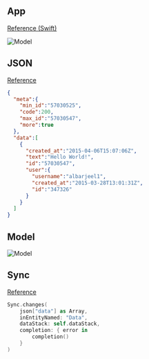 ## App

[Reference (Swift)](https://github.com/hyperoslo/Sync/tree/master/AppNet)

![Model](https://raw.githubusercontent.com/hyperoslo/Sync/master/AppNet/Images/app.png)

## JSON

[Reference](https://api.app.net/posts/stream/global)

```json
{
  "meta":{
    "min_id":"57030525",
    "code":200,
    "max_id":"57030547",
    "more":true
  },
  "data":[
    {
      "created_at":"2015-04-06T15:07:06Z",
      "text":"Hello World!",
      "id":"57030547",
      "user":{
        "username":"albarjeel1",
        "created_at":"2015-03-28T13:01:31Z",
        "id":"347326"
      }
    }
  ]
}
```

## Model

![Model](https://raw.githubusercontent.com/hyperoslo/Sync/master/AppNet/Images/model.png)

## Sync

[Reference](https://github.com/hyperoslo/Sync/blob/master/AppNet/AppNet/Networking.swift#L32-L34)

```swift
Sync.changes(
    json["data"] as Array,
    inEntityNamed: "Data",
    dataStack: self.dataStack,
    completion: { error in
        completion()
    }
)
```
